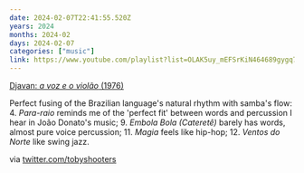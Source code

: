 ```yaml
---
date: 2024-02-07T22:41:55.520Z
years: 2024
months: 2024-02
days: 2024-02-07
categories: ["music"]
link: https://www.youtube.com/playlist?list=OLAK5uy_mEFSrKiN464689gygq7hL9Y6LM86aO59E
---
```

[Djavan: *a voz e o violão* (1976)](https://www.youtube.com/playlist?list=OLAK5uy_mEFSrKiN464689gygq7hL9Y6LM86aO59E)

Perfect fusing of the Brazilian language's natural rhythm with samba's flow: 4. *Para-raio* reminds me of the 'perfect fit' between words and percussion I hear in João Donato's music; 9. *Embola Bola (Cateretê)* barely has words, almost pure voice percussion; 11. *Magia* feels like hip-hop; 12. *Ventos do Norte* like swing jazz.

via [twitter.com/tobyshooters](https://twitter.com/tobyshooters/status/1731377031315652614)
